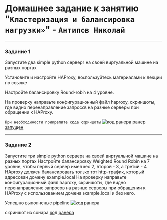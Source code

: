 # Домашнее задание к занятию "`Кластеризация и балансировка нагрузки»`" - `Антипов Николай`

---

### Задание 1

Запустите два simple python сервера на своей виртуальной машине на разных портах

Установите и настройте HAProxy, воспользуйтесь материалами к лекции по ссылке

Настройте балансировку Round-robin на 4 уровне.

На проверку направьте конфигурационный файл haproxy, скриншоты, где видно перенаправление запросов на разные серверы при обращении к HAProxy.


`При необходимости прикрепитe сюда скриншоты`
![код ранера](https://github.com/NikolayAntipov/dz-gitlab/blob/main/img/runner%20code.jpg)
[ранер запущен](https://github.com/NikolayAntipov/dz-gitlab/blob/main/img/runner.jpg)

---

### Задание 2

Запустите три simple python сервера на своей виртуальной машине на разных портах
Настройте балансировку Weighted Round Robin на 7 уровне, чтобы первый сервер имел вес 2, второй - 3, а третий - 4
HAproxy должен балансировать только тот http-трафик, который адресован домену example.local
На проверку направьте конфигурационный файл haproxy, скриншоты, где видно перенаправление запросов на разные серверы при обращении к HAProxy c использованием домена example.local и без него.

 Успешно выполненые pipeline
 ![код ранера](https://github.com/NikolayAntipov/dz-gitlab/blob/main/img/pipeline%20gitlab.jpg)
 
 скриншот из сонара 
 [код ранера](https://github.com/NikolayAntipov/dz-gitlab/blob/main/img/%D0%BA%D0%BE%D0%B4%20%D0%B2%20%D1%81%D0%BE%D0%BD%D0%B0%D1%80%D0%B5.jpg)
 
 
